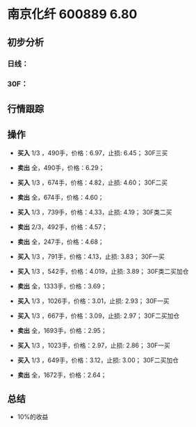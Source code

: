 # 南京化纤 600889 6.80
## 初步分析
### 日线：
  
### 30F：
  
## 行情跟踪
  
## 操作
  - **买入** 1/3 ，490手，价格：6.97，止损: 6.45； 30F三买
  - **卖出** 全，490手，价格：6.29；

  - **买入** 1/3 ，674手，价格：4.82，止损: 4.60； 30F二买
  - **卖出** 全，674手，价格：4.60；

  - **买入** 1/3 ，739手，价格：4.33，止损: 4.19； 30F类二买
  - **卖出** 2/3，492手，价格：4.57；
  - **卖出** 全，247手，价格：4.68；

  - **买入** 1/3 ，791手，价格：4.13，止损: 3.83； 30F一买
  - **买入** 1/3 ，542手，价格：4.019，止损: 3.89； 30F类二买加仓
  - **卖出** 全，1333手，价格：3.69；

  - **买入** 1/3 ，1026手，价格：3.01，止损: 2.93； 30F一买
  - **买入** 1/3 ，667手，价格：3.09，止损: 2.97； 30F二买加仓
  - **卖出** 全，1693手，价格：2.95；

  - **买入** 1/3 ，1023手，价格：2.97，止损: 2.86； 30F一买
  - **买入** 1/3 ，649手，价格：3.12，止损: 3.00； 30F二买加仓
  - **卖出** 全，1672手，价格：2.64；

## 总结
 - 10%的收益